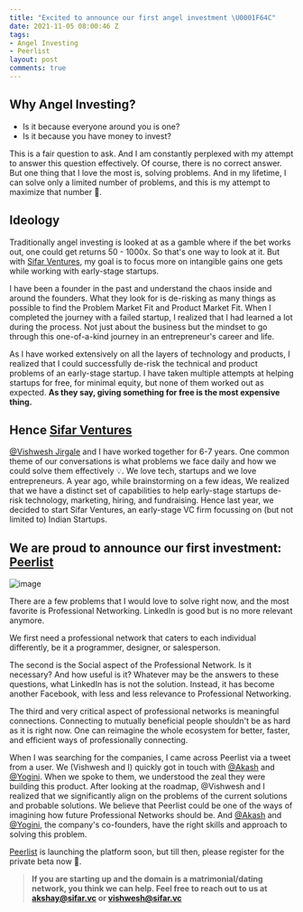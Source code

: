 ```yaml
---
title: "Excited to announce our first angel investment \U0001F64C"
date: 2021-11-05 08:00:46 Z
tags:
- Angel Investing
- Peerlist
layout: post
comments: true
---
```


## Why Angel Investing?

- Is it because everyone around you is one? 
- Is it because you have money to invest?

This is a fair question to ask. And I am constantly perplexed with my attempt to answer this question effectively. Of course, there is no correct answer. But one thing that I love the most is, solving problems. And in my lifetime, I can solve only a limited number of problems, and this is my attempt to maximize that number 🙂.

## Ideology

Traditionally angel investing is looked at as a gamble where if the bet works out, one could get returns 50 - 1000x. So that's one way to look at it. But with [Sifar Ventures](https://sifar.vc), my goal is to focus more on intangible gains one gets while working with early-stage startups.

I have been a founder in the past and understand the chaos inside and around the founders. What they look for is de-risking as many things as possible to find the Problem Market Fit and Product Market Fit. When I completed the journey with a failed startup, I realized that I had learned a lot during the process. Not just about the business but the mindset to go through this one-of-a-kind journey in an entrepreneur's career and life.

As I have worked extensively on all the layers of technology and products, I realized that I could successfully de-risk the technical and product problems of an early-stage startup. I have taken multiple attempts at helping startups for free, for minimal equity, but none of them worked out as expected. **As they say, giving something for free is the most expensive thing.**

## Hence [Sifar Ventures](https://sifar.vc)

[@Vishwesh Jirgale](https://peerlist.io/vishwesh) and I have worked together for 6-7 years. One common theme of our conversations is what problems we face daily and how we could solve them effectively 💡. We love tech, startups and we love entrepreneurs. A year ago, while brainstorming on a few ideas, We realized that we have a distinct set of capabilities to help early-stage startups de-risk technology, marketing, hiring, and fundraising. Hence last year, we decided to start Sifar Ventures, an early-stage VC firm focussing on (but not limited to) Indian Startups.

## We are proud to announce our first investment: [Peerlist](https://peerlist.io?ref=amd)

![image](https://user-images.githubusercontent.com/1050029/140507377-2c98853b-2fcb-44d9-8640-d82381a30d76.png)

There are a few problems that I would love to solve right now, and the most favorite is Professional Networking. LinkedIn is good but is no more relevant anymore. 

We first need a professional network that caters to each individual differently, be it a programmer, designer, or salesperson.

The second is the Social aspect of the Professional Network. Is it necessary? And how useful is it? 
Whatever may be the answers to these questions, what LinkedIn has is not the solution. Instead, it has become another Facebook, with less and less relevance to Professional Networking.

The third and very critical aspect of professional networks is meaningful connections. Connecting to mutually beneficial people shouldn't be as hard as it is right now. One can reimagine the whole ecosystem for better, faster, and efficient ways of professionally connecting.

When I was searching for the companies, I came across Peerlist via a tweet from a user. We (Vishwesh and I) quickly got in touch with [@Akash](https://peerlist.io/designerdada) and [@Yogini](https://peerlist.io/yogini). When we spoke to them, we understood the zeal they were building this product. After looking at the roadmap, @Vishwesh and I realized that we significantly align on the problems of the current solutions and probable solutions. We believe that Peerlist could be one of the ways of imagining how future Professional Networks should be. And [@Akash](https://peerlist.io/designerdada) and [@Yogini](https://peerlist.io/yogini), the company's co-founders, have the right skills and approach to solving this problem.

[Peerlist](https://peerlist.io?ref=amd) is launching the platform soon, but till then, please register for the private beta now 🙂.

> **If you are starting up and the domain is a matrimonial/dating network, you think we can help. Feel free to reach out to us at [akshay@sifar.vc](akshay@sifar.vc) or [vishwesh@sifar.vc](vishwesh@sifar.vc)**
